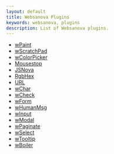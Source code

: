 ```yaml
---
layout: default
title: Websanova Plugins
keywords: websanova, plugins
description: List of Websanova plugins.
---
```


<ul>
<li><a href="http://wpaint.websanova.com">wPaint</a></li>
<li><a href="http://wscratchpad.websanova.com">wScratchPad</a></li>
<li><a href="http://wcolorpicker.websanova.com">wColorPicker</a></li>
<li><a href="http://mousestop.websanova.com">Mousestop</a></li>
<li><a href="http://jsnova.websanova.com">JSNova</a></li>
<li><a href="http://rgbhex.websanova.com">RgbHex</a></li>
<li><a href="http://url.websanova.com">URL</a></li>
<li><a href="http://wchar.websanova.com">wChar</a></li>
<li><a href="http://wcheck.websanova.com">wCheck</a></li>
<li><a href="http://wform.websanova.com">wForm</a></li>
<li><a href="http://whumanmsg.websanova.com">wHumanMsg</a></li>
<li><a href="http://winput.websanova.com">wInput</a></li>
<li><a href="http://wmodal.websanova.com">wModal</a></li>
<li><a href="http://wpaginate.websanova.com">wPaginate</a></li>
<li><a href="http://wselect.websanova.com">wSelect</a></li>
<li><a href="http://wtooltip.websanova.com">wTooltip</a></li>
<li><a href="http://wboiler.websanova.com">wBoiler</a></li>
</ul>